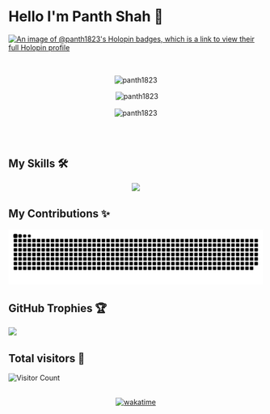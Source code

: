 # Hello I'm Panth Shah 👋

[![An image of @panth1823's Holopin badges, which is a link to view their full Holopin profile](https://holopin.me/panth1823)](https://holopin.io/@panth1823)



<br/>
  </a></p>
  <div align="center">
  <p><img align="center" src="https://github-readme-stats.vercel.app/api/top-langs?username=Panth1823&show_icons=true&locale=en&layout=compact&theme=react" alt="panth1823" /></p>
  <p>&nbsp;<img align="center" src="https://github-readme-stats.vercel.app/api?username=Panth1823&show_icons=true&locale=en&theme=react" alt="panth1823" /></p>
  <p><img align="center" src="https://github-readme-streak-stats.herokuapp.com/?user=Panth1823&theme=react" alt="panth1823" /></p>
  </div>
  <a align="right" href="https://img.shields.io/github/followers/{Panth1823}.svg?style=social&label=Follow&maxAge=2592000"></a>
  <br/> 
  <br/>

<div>
<h2>My Skills 🛠️</h2>
<p align="center">
  <a href="https://skillicons.dev">
    <img src="https://skillicons.dev/icons?i=html,css,js,git,github,python,react,figma,nodejs,tailwindcss,bootstrap,firebase,replit,vite,devto,vercel&perline=8" />
  </a>
</p>
</div>

<div align="left">
  <h2> My Contributions ✨</h2>

  <img alt="snake eating my contributions" src="https://raw.githubusercontent.com/salesp07/salesp07/output/github-contribution-grid-snake.svg" />
  
  <br/>
</div>

  <h2> GitHub Trophies 🏆</h2>

![](https://github-profile-trophy.vercel.app/?username=panth1823&theme=radical&no-frame=false&no-bg=false&margin-w=4)


<h2> Total visitors 👀</h2>

![Visitor Count](https://profile-counter.glitch.me/Panth1823/count.svg)
 <br/> 
 <br/> 
 <div align="center">
   
[![wakatime](https://wakatime.com/badge/user/2b57776a-e32b-4d8e-b3eb-d2ea30d33f6b.svg)](https://wakatime.com/@2b57776a-e32b-4d8e-b3eb-d2ea30d33f6b)
 </div>
